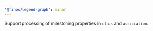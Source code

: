 ```yaml
---
'@finos/legend-graph': minor
---
```


Support processing of milestoning properties in `class` and `association`.
